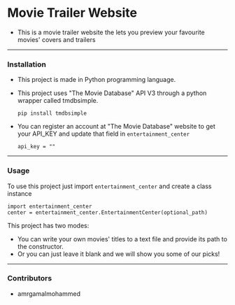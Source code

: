 # Movie Trailer Website

 - This is a movie trailer website the lets you preview your favourite movies' covers and trailers

---
### Installation

 - This project is made in Python programming language.

 - This project uses "The Movie Database" API V3 through a python wrapper called tmdbsimple.

   ```
   pip install tmdbsimple
   ```

 - You can register an account at "The Movie Database" website to get your API_KEY
and update that field in ```entertainment_center```

   ```
   api_key = ""
   ```
---
### Usage

To use this project just import ```entertainment_center``` and create a class instance

```
import entertainment_center
center = entertainment_center.EntertainmentCenter(optional_path)
```

This project has two modes:

 - You can write your own movies' titles to a text file and provide its path to the constructor.
 - Or you can just leave it blank and we will show you some of our picks!

---
### Contributors

 - amrgamalmohammed